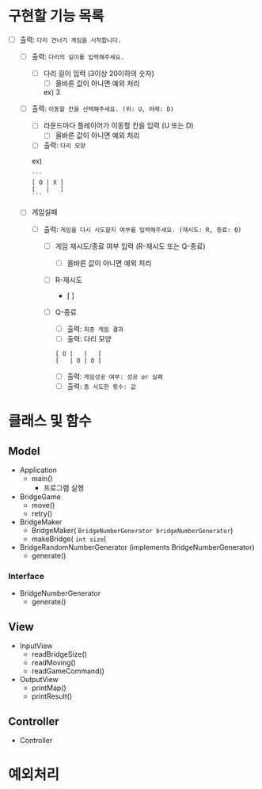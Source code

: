 # 구현할 기능 목록

- [ ]  출력: `다리 건너기 게임을 시작합니다.`
    - [ ]  출력: `다리의 길이를 입력해주세요.`
        - [ ]  다리 길이 입력 (3이상 20이하의 숫자)
            - [ ]  올바른 값이 아니면 예외 처리

              ex) 3

    - [ ]  출력: `이동할 칸을 선택해주세요. (위: U, 아래: D)`
        - [ ]  라운드마다 플레이어가 이동할 칸을 입력 (U 또는 D)
            - [ ]  올바른 값이 아니면 예외 처리
        - [ ]  출력: `다리 모양`

          ex)

           ```
           [ O | X ]
           [   |   ]
           ```

    - [ ]  게임실패
        - [ ]  출력: `게임을 다시 시도할지 여부를 입력해주세요. (재시도: R, 종료: Q)`
            - [ ]  게임 재시도/종료 여부 입력 (R-재시도 또는 Q-종료)
                - [ ]  올바른 값이 아니면 예외 처리
            - [ ]  R-재시도
                - [ ] 
            - [ ]  Q-종료
                - [ ]  출력: `최종 게임 결과`
                - [ ]  출력: 다리 모양

               ```
               [ O |   |   ]
               [   | O | O ]
               ```

                - [ ]  출력: `게임성공 여부: 성공 or 실패`
                - [ ]  출력: `총 시도한 횟수: 값`

# 클래스 및 함수
## Model
- Application
    - main()
        - 프로그램 실행
- BridgeGame
    - move()
    - retry()
- BridgeMaker
    - BridgeMaker( `BridgeNumberGenerator bridgeNumberGenerator`)
    - makeBridge( `int size`)
- BridgeRandomNumberGenerator (implements BridgeNumberGenerator)
    - generate()

### Interface

- BridgeNumberGenerator
    - generate()

## View

- InputView
    - readBridgeSize()
    - readMoving()
    - readGameCommand()
- OutputView
    - printMap()
    - printResult()
  
## Controller

- Controller


# 예외처리